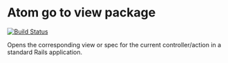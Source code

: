 # Atom go to view package

[![Build Status](https://travis-ci.org/mgbatchelor/atom-go-to-view.svg?branch=master)](https://travis-ci.org/mgbatchelor/atom-localeapp)

Opens the corresponding view or spec for the current controller/action in a standard Rails application.
